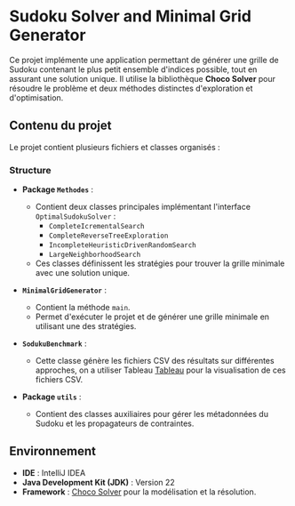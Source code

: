 # Sudoku Solver and Minimal Grid Generator

Ce projet implémente une application permettant de générer une grille de Sudoku contenant le plus petit ensemble d'indices possible, tout en assurant une solution unique. Il utilise la bibliothèque **Choco Solver** pour résoudre le problème et deux méthodes distinctes d'exploration et d'optimisation.

## Contenu du projet

Le projet contient plusieurs fichiers et classes organisés : 

### Structure
- **Package `Methodes`** : 
  - Contient deux classes principales implémentant l'interface `OptimalSudokuSolver` :
    - `CompleteIcrementalSearch`
    - `CompleteReverseTreeExploration`
    - `IncompleteHeuristicDrivenRandomSearch`
    - `LargeNeighborhoodSearch`
  - Ces classes définissent les stratégies pour trouver la grille minimale avec une solution unique.

- **`MinimalGridGenerator`** :
  - Contient la méthode `main`.
  - Permet d'exécuter le projet et de générer une grille minimale en utilisant une des stratégies.

- **`SodukuBenchmark`** :
  - Cette classe génère les fichiers CSV des résultats sur différentes approches, on a utiliser Tableau [Tableau](https://public.tableau.com/app/discover) pour la visualisation
    de ces fichiers CSV.

- **Package `utils`** :
  - Contient des classes auxiliaires pour gérer les métadonnées du Sudoku et les propagateurs de contraintes.

## Environnement

- **IDE** : IntelliJ IDEA
- **Java Development Kit (JDK)** : Version 22
- **Framework** : [Choco Solver](https://choco-solver.org/) pour la modélisation et la résolution.

